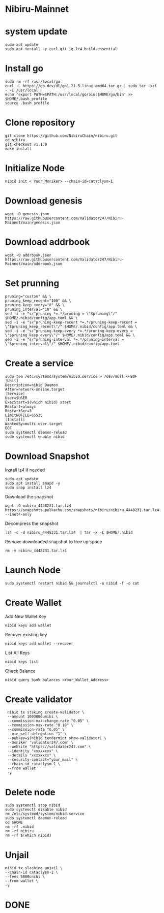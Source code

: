 # Nibiru-Mainnet

# system update

    sudo apt update
    sudo apt install -y curl git jq lz4 build-essential

# Install go

    sudo rm -rf /usr/local/go
    curl -L https://go.dev/dl/go1.21.5.linux-amd64.tar.gz | sudo tar -xzf - -C /usr/local
    echo 'export PATH=$PATH:/usr/local/go/bin:$HOME/go/bin' >> $HOME/.bash_profile
    source .bash_profile

# Clone repository        

    git clone https://github.com/NibiruChain/nibiru.git
    cd nibiru
    git checkout v1.1.0
    make install

# Initialize Node

    nibid init < Your_Moniker> --chain-id=cataclysm-1

# Download genesis

    wget -O genesis.json https://raw.githubusercontent.com/Validator247/Nibiru-Mainnet/main/genesis.json


# Download addrbook

    wget -O addrbook.json https://raw.githubusercontent.com/Validator247/Nibiru-Mainnet/main/addrbook.json

# Set prunning

    pruning="custom" && \
    pruning_keep_recent="100" && \
    pruning_keep_every="0" && \
    pruning_interval="10" && \
    sed -i -e "s/^pruning *=.*/pruning = \"$pruning\"/" $HOME/.nibid/config/app.toml && \
    sed -i -e "s/^pruning-keep-recent *=.*/pruning-keep-recent = \"$pruning_keep_recent\"/" $HOME/.nibid/config/app.toml && \
    sed -i -e "s/^pruning-keep-every *=.*/pruning-keep-every = \"$pruning_keep_every\"/" $HOME/.nibid/config/app.toml && \
    sed -i -e "s/^pruning-interval *=.*/pruning-interval = \"$pruning_interval\"/" $HOME/.nibid/config/app.toml

# Create a service

    sudo tee /etc/systemd/system/nibid.service > /dev/null <<EOF
    [Unit]
    Description=nibid Daemon
    After=network-online.target
    [Service]
    User=$USER
    ExecStart=$(which nibid) start
    Restart=always
    RestartSec=3
    LimitNOFILE=65535
    [Install]
    WantedBy=multi-user.target
    EOF
    sudo systemctl daemon-reload
    sudo systemctl enable nibid

# Download Snapshot

Install lz4 if needed

    sudo apt update
    sudo apt install snapd -y
    sudo snap install lz4

Download the snapshot

    wget -O nibiru_4448231.tar.lz4 https://snapshots.polkachu.com/snapshots/nibiru/nibiru_4448231.tar.lz4 --inet4-only

Decompress the snapshot

    lz4 -c -d nibiru_4448231.tar.lz4  | tar -x -C $HOME/.nibid

Remove downloaded snapshot to free up space

    rm -v nibiru_4448231.tar.lz4

# Launch Node

    sudo systemctl restart nibid && journalctl -u nibid -f -o cat

# Create Wallet

Add New Wallet Key

    nibid keys add wallet

Recover existing key

    nibid keys add wallet --recover

List All Keys

    nibid keys list

Check Balance

    nibid query bank balances <Your_Wallet_Address>

# Create validator

     nibid tx staking create-validator \
     --amount 1000000unibi \
     --commission-max-change-rate "0.05" \
     --commission-max-rate "0.10" \
     --commission-rate "0.05" \
     --min-self-delegation "1" \
     --pubkey=$(nibid tendermint show-validator) \
     --moniker 'validator247.com' \
     --website "https://validator247.com" \
     --identity "xxxxxxxx" \
     --details "xxxxxxxx" \
     --security-contact="your_mail" \
     --chain-id cataclysm-1 \
     --from wallet
     -y

# Delete node

    sudo systemctl stop nibid
    sudo systemctl disable nibid
    rm /etc/systemd/system/nibid.service
    sudo systemctl daemon-reload
    cd $HOME
    rm -rf .nibid
    rm -rf nibiru
    rm -rf $(which nibid)

# Unjail

    nibid tx slashing unjail \
    --chain-id cataclysm-1 \
    --fees 5000unibi \
    --from wallet \
    -y


# DONE        

